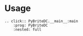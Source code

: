 # Usage

```{eval-rst}
.. click:: PyBriteDC.__main__:main
    :prog: PyBriteDC
    :nested: full
```
